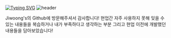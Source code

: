 [![Typing SVG](https://readme-typing-svg.demolab.com?font=Bebas+Neue&weight=800&size=25&pause=1000&color=6D49F7&center=true&vCenter=true&width=435&lines=Welcome+to++Jiwoong's+Github)](https://git.io/typing-svg)
![header](https://capsule-render.vercel.app/api?type=wave&color=68567a&height=400&section=header&text=Welcome%20to%20Jiwoong's%20Github&fontSize=60)

Jiwoong's의 Github에 방문해주셔서 감사합니다!
현업간 자주 사용하지 못해 잊을 수 있는 내용들을 복습하거나 내가 부족하다고 생각하는 부분 그리고 현업 이전에 개발했던 내용들을 담아보았습니다!

